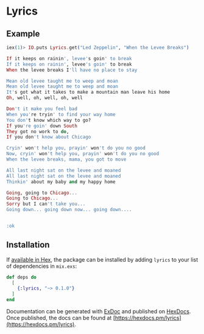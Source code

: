 # Lyrics

## Example

```elixir
iex(1)> IO.puts Lyrics.get("Led Zeppelin", "When the Levee Breaks")

If it keeps on rainin', levee's goin' to break
If it keeps on rainin', levee's goin' to break
When the levee breaks I'll have no place to stay

Mean old levee taught me to weep and moan
Mean old levee taught me to weep and moan
It's got what it takes to make a mountain man leave his home
Oh, well, oh, well, oh, well

Don't it make you feel bad
When you're tryin' to find your way home
You don't know which way to go?
If you're goin' down South
They got no work to do,
If you don't know about Chicago

Cryin' won't help you, prayin' won't do you no good
Now, cryin' won't help you, prayin' won't do you no good
When the levee breaks, mama, you got to move

All last night sat on the levee and moaned
All last night sat on the levee and moaned
Thinkin' about my baby and my happy home

Going, going to Chicago...
Going to Chicago...
Sorry but I can't take you...
Going down... going down now... going down....


:ok

```

## Installation

If [available in Hex](https://hex.pm/docs/publish), the package can be installed
by adding `lyrics` to your list of dependencies in `mix.exs`:

```elixir
def deps do
  [
    {:lyrics, "~> 0.1.0"}
  ]
end
```

Documentation can be generated with [ExDoc](https://github.com/elixir-lang/ex_doc)
and published on [HexDocs](https://hexdocs.pm). Once published, the docs can
be found at [https://hexdocs.pm/lyrics](https://hexdocs.pm/lyrics).

